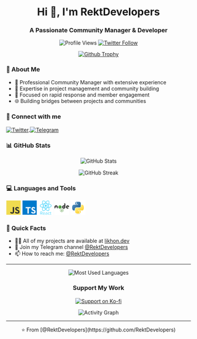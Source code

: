 <h1 align="center">Hi 👋, I'm RektDevelopers</h1>
<h3 align="center">A Passionate Community Manager & Developer</h3>

<p align="center">
  <img src="https://komarev.com/ghpvc/?username=rektdevelopers&label=Profile%20views&color=0e75b6&style=flat" alt="Profile Views" />
  <a href="https://twitter.com/RektDevelopers" target="blank">
    <img src="https://img.shields.io/twitter/follow/RektDevelopers?logo=twitter&style=for-the-badge" alt="Twitter Follow" />
  </a>
</p>

<p align="center">
  <a href="https://github.com/ryo-ma/github-profile-trophy">
    <img src="https://github-profile-trophy.vercel.app/?username=rektdevelopers&theme=dracula&column=7" alt="Github Trophy" />
  </a>
</p>

### 🌟 About Me
- 🚀 Professional Community Manager with extensive experience
- 💼 Expertise in project management and community building
- 🎯 Focused on rapid response and member engagement
- 🌐 Building bridges between projects and communities

### 🔗 Connect with me
<p align="left">
  <a href="https://twitter.com/RektDevelopers" target="blank">
    <img align="center" src="https://raw.githubusercontent.com/rahuldkjain/github-profile-readme-generator/master/src/images/icons/Social/twitter.svg" alt="Twitter" height="30" width="40" />
  </a>
  <a href="https://t.me/RektDevelopers" target="blank">
    <img align="center" src="https://upload.wikimedia.org/wikipedia/commons/8/82/Telegram_logo.svg" alt="Telegram" height="30" width="40" />
  </a>
</p>

### 📊 GitHub Stats
<p align="center">
  <img align="center" src="https://github-readme-stats.vercel.app/api?username=rektdevelopers&show_icons=true&theme=dracula&locale=en" alt="GitHub Stats" />
</p>

<p align="center">
  <img align="center" src="https://github-readme-streak-stats.herokuapp.com/?user=rektdevelopers&theme=dracula" alt="GitHub Streak" />
</p>

### 💻 Languages and Tools
<p align="left">
  <img src="https://raw.githubusercontent.com/devicons/devicon/master/icons/javascript/javascript-original.svg" alt="javascript" width="40" height="40"/>
  <img src="https://raw.githubusercontent.com/devicons/devicon/master/icons/typescript/typescript-original.svg" alt="typescript" width="40" height="40"/>
  <img src="https://raw.githubusercontent.com/devicons/devicon/master/icons/react/react-original-wordmark.svg" alt="react" width="40" height="40"/>
  <img src="https://raw.githubusercontent.com/devicons/devicon/master/icons/nodejs/nodejs-original-wordmark.svg" alt="nodejs" width="40" height="40"/>
  <img src="https://raw.githubusercontent.com/devicons/devicon/master/icons/python/python-original.svg" alt="python" width="40" height="40"/>
</p>

### 🎯 Quick Facts
- 👨‍💻 All of my projects are available at [likhon.dev](https://likhon.dev)
- 📱 Join my Telegram channel [@RektDevelopers](https://t.me/RektDevelopers)
- 📫 How to reach me: [@RektDevelopers](https://twitter.com/RektDevelopers)

---

<p align="center">
  <img src="https://github-readme-stats.vercel.app/api/top-langs?username=rektdevelopers&show_icons=true&locale=en&layout=compact&theme=dracula" alt="Most Used Languages" />
</p>

<h3 align="center">Support My Work</h3>
<p align="center">
  <a href="https://ko-fi.com/RektDevelopers">
    <img align="center" src="https://cdn.ko-fi.com/cdn/kofi3.png?v=3" height="50" width="210" alt="Support on Ko-fi" />
  </a>
</p>

<!-- GitHub Activity Graph -->
<p align="center">
  <img src="https://activity-graph.herokuapp.com/graph?username=rektdevelopers&theme=dracula" alt="Activity Graph" />
</p>

---

<p align="center">⭐️ From [@RektDevelopers](https://github.com/RektDevelopers)</p>

